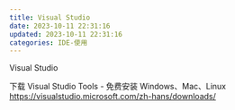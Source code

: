 ```yaml
---
title: Visual Studio
date: 2023-10-11 22:31:16
updated: 2023-10-11 22:31:16
categories: IDE-使用
---
```


Visual Studio

下载 Visual Studio Tools - 免费安装 Windows、Mac、Linux
<https://visualstudio.microsoft.com/zh-hans/downloads/>

<!-- more -->